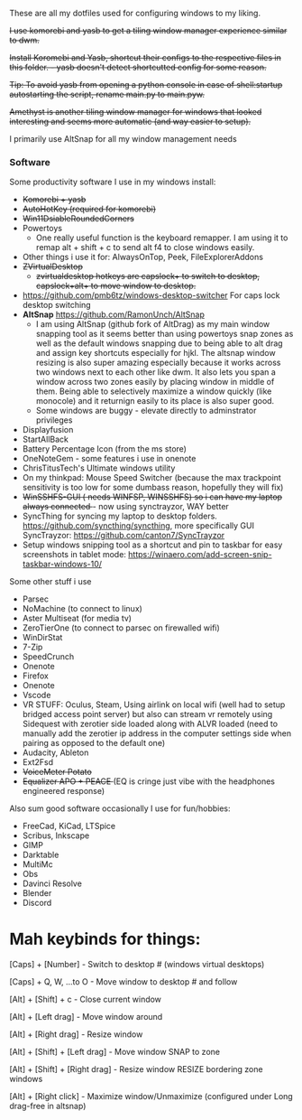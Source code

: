 These are all my dotfiles used for configuring windows to my liking. 

<strike> I use komorebi and yasb to get a tiling window manager experience similar to dwm.

Install Koromebi and Yasb, shortcut their configs to the respective files in this folder. - yasb doesn't detect shortcutted config for some reason.

Tip: To avoid yasb from opening a python console in case of shell:startup autostarting the script, rename main.py to main.pyw.

Amethyst is another tiling window manager for windows that looked interesting and seems more automatic (and way easier to setup). </strike>

I primarily use AltSnap for all my window management needs

### Software

Some productivity software I use in my windows install:

* <strike> Komorebi + yasb </strike>
* <strike> AutoHotKey (required for komorebi) </strike>
* <strike> Win11DsiableRoundedCorners </strike>
* Powertoys
  * One really useful function is the keyboard remapper. I am using it to remap alt + shift + c to send alt f4 to close windows easily. 
 * Other things i use it for: AlwaysOnTop, Peek, FileExplorerAddons
* <strike> ZVirtualDesktop
   * zvirtualdesktop hotkeys are capslock+<number> to switch to desktop, capslock+alt+<number> to move window to desktop.</strike>
* https://github.com/pmb6tz/windows-desktop-switcher For caps lock desktop switching 
* **AltSnap** https://github.com/RamonUnch/AltSnap
   * I am using AltSnap (github fork of AltDrag) as my main window snapping tool as it seems better than using powertoys snap zones as well as the default windows snapping due to being able to alt drag and assign key shortcuts especially for hjkl. The altsnap window resizing is also super amazing especially because it works across two windows next to each other like dwm. It also lets you span a window across two zones easily by placing window in middle of them. Being able to selectively maximize a window quickly (like monocole) and it returnign easily to its place is also super good.
   * Some windows are buggy - elevate directly to adminstrator privileges
* Displayfusion
* StartAllBack
* Battery Percentage Icon (from the ms store)
* OneNoteGem - some features i use in onenote
* ChrisTitusTech's Ultimate windows utility
* On my thinkpad: Mouse Speed Switcher (because the max trackpoint sensitivity is too low for some dumbass reason, hopefully they will fix)
* <strike> WinSSHFS-GUI ( needs WINFSP, WINSSHFS) so i can have my laptop always connected </strike> - now using synctrayzor, WAY better
* SyncThing for syncing my laptop to desktop folders. https://github.com/syncthing/syncthing, more specifically GUI SyncTrayzor: https://github.com/canton7/SyncTrayzor
* Setup windows snipping tool as a shortcut and pin to taskbar for easy screenshots in tablet mode: https://winaero.com/add-screen-snip-taskbar-windows-10/

Some other stuff i use
* Parsec
* NoMachine (to connect to linux)
* Aster Multiseat (for media tv)
* ZeroTierOne (to connect to parsec on firewalled wifi)
* WinDirStat
* 7-Zip
* SpeedCrunch
* Onenote
* Firefox
* Onenote
* Vscode
* VR STUFF: Oculus, Steam, Using airlink on local wifi (well had to setup bridged access point server) but also can stream vr remotely using Sidequest with zerotier side loaded along with ALVR loaded (need to manually add the zerotier ip address in the computer settings side when pairing as opposed to the default one)
* Audacity, Ableton
* Ext2Fsd
* <strike> VoiceMeter Potato </strike>
* <strike> Equalizer APO + PEACE </strike> (EQ is cringe just vibe with the headphones engineered response)
  
Also sum good software occasionally I use for fun/hobbies:
* FreeCad, KiCad, LTSpice
* Scribus, Inkscape
* GIMP
* Darktable
* MultiMc
* Obs
* Davinci Resolve
* Blender
* Discord
  
# Mah keybinds for things:

[Caps] + [Number]              - Switch to desktop # (windows virtual desktops)

[Caps] + Q, W, ...to O      - Move window to desktop # and follow

[Alt] + [Shift] + c            - Close current window

[Alt] + [Left drag]            - Move window around

[Alt] + [Right drag]           - Resize window

[Alt] + [Shift] + [Left drag]  - Move window SNAP to zone

[Alt] + [Shift] + [Right drag] - Resize window RESIZE bordering zone windows

[Alt] + [Right click]          - Maximize window/Unmaximize (configured under Long drag-free in altsnap)




